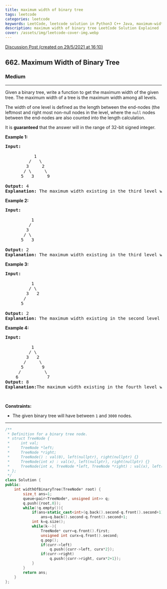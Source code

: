 ```yaml
---
title: maximum width of binary tree
tags: leetcode
categories: leetcode
keywords: LeetCode, leetcode solution in Python3 C++ Java, maximum-width-of-binary-tree solution
description: maximum width of binary tree LeetCode Solution Explained
cover: /assets/img/leetcode-cover-img.webp
---
```





[Discussion Post (created on 29/5/2021 at 16:10)](https://leetcode.com/problems/maximum-width-of-binary-tree/discuss/1304586/C%2B%2B-or-BFS)  
<h2>662. Maximum Width of Binary Tree</h2><h3>Medium</h3><hr><div><p>Given a binary tree, write a function to get the maximum width of the given tree. The maximum width of a tree is the maximum width among all levels.</p>

<p>The width of one level is defined as the length between the end-nodes (the leftmost and right most non-null nodes in the level, where the <code>null</code> nodes between the end-nodes are also counted into the length calculation.</p>

<p>It is <strong>guaranteed</strong> that the answer will in the range of 32-bit signed integer.</p>

<p><b>Example 1:</b></p>

<pre><b>Input:</b> 

           1
         /   \
        3     2
       / \     \  
      5   3     9 

<b>Output:</b> 4
<b>Explanation:</b> The maximum width existing in the third level with the length 4 (5,3,null,9).
</pre>

<p><b>Example 2:</b></p>

<pre><b>Input:</b> 

          1
         /  
        3    
       / \       
      5   3     

<b>Output:</b> 2
<b>Explanation:</b> The maximum width existing in the third level with the length 2 (5,3).
</pre>

<p><b>Example 3:</b></p>

<pre><b>Input:</b> 

          1
         / \
        3   2 
       /        
      5      

<b>Output:</b> 2
<b>Explanation:</b> The maximum width existing in the second level with the length 2 (3,2).
</pre>

<p><b>Example 4:</b></p>

<pre><b>Input:</b> 

          1
         / \
        3   2
       /     \  
      5       9 
     /         \
    6           7
<b>Output:</b> 8
<b>Explanation:</b>The maximum width existing in the fourth level with the length 8 (6,null,null,null,null,null,null,7).
</pre>

<p>&nbsp;</p>
<p><strong>Constraints:</strong></p>

<ul>
	<li>The&nbsp;given binary tree will have between&nbsp;<code>1</code>&nbsp;and&nbsp;<code>3000</code>&nbsp;nodes.</li>
</ul>
</div>

---




```cpp
/**
 * Definition for a binary tree node.
 * struct TreeNode {
 *     int val;
 *     TreeNode *left;
 *     TreeNode *right;
 *     TreeNode() : val(0), left(nullptr), right(nullptr) {}
 *     TreeNode(int x) : val(x), left(nullptr), right(nullptr) {}
 *     TreeNode(int x, TreeNode *left, TreeNode *right) : val(x), left(left), right(right) {}
 * };
 */
class Solution {
public:
    int widthOfBinaryTree(TreeNode* root) {
        size_t ans=1;
        queue<pair<TreeNode*, unsigned int>> q;
        q.push({root,0});
        while(!q.empty()){
            if(ans<static_cast<int>(q.back().second-q.front().second+1))
                ans=q.back().second-q.front().second+1;
            int k=q.size();
            while(k--){
                TreeNode* curr=q.front().first;
                unsigned int curx=q.front().second;
                q.pop();
                if(curr->left)
    				q.push({curr->left, curx*2});
    			if(curr->right)
    				q.push({curr->right, curx*2+1});
            }
        }
        return ans;
    }
};
```
